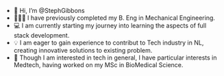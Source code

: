 - 👋 Hi, I’m @StephGibbons
- 👷🏻‍♀️ I have previously completed my B. Eng in Mechanical Engineering.
- 💻 I am currently starting my journey into learning the aspects of full stack development. 
- 💡 I am eager to gain experience to contribut to Tech industry in NL, creating innovative solutions to existing problem.
- 💉 Though I am interested in tech in general, I have particular interests in Medtech, having worked on my MSc in BioMedical Science.
<!---
StephGibbons/StephGibbons is a ✨ special ✨ repository because its `README.md` (this file) appears on your GitHub profile.
You can click the Preview link to take a look at your changes.
--->

